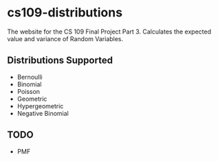 # cs109-distributions
The website for the CS 109 Final Project Part 3. Calculates the expected value
and variance of Random Variables.

## Distributions Supported
* Bernoulli
* Binomial
* Poisson
* Geometric
* Hypergeometric
* Negative Binomial

## TODO
* PMF
